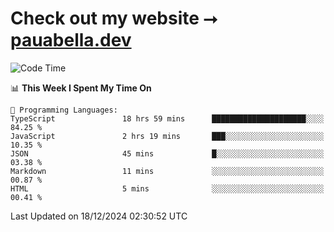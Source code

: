 # Check out my website ⭢ [pauabella.dev](https://pauabella.dev)

<!--START_SECTION:waka-->
![Code Time](http://img.shields.io/badge/Code%20Time-3%2C981%20hrs%2030%20mins-blue)

📊 **This Week I Spent My Time On** 

```text
💬 Programming Languages: 
TypeScript               18 hrs 59 mins      █████████████████████░░░░   84.25 % 
JavaScript               2 hrs 19 mins       ███░░░░░░░░░░░░░░░░░░░░░░   10.35 % 
JSON                     45 mins             █░░░░░░░░░░░░░░░░░░░░░░░░   03.38 % 
Markdown                 11 mins             ░░░░░░░░░░░░░░░░░░░░░░░░░   00.87 % 
HTML                     5 mins              ░░░░░░░░░░░░░░░░░░░░░░░░░   00.41 % 
```


 Last Updated on 18/12/2024 02:30:52 UTC
<!--END_SECTION:waka-->
